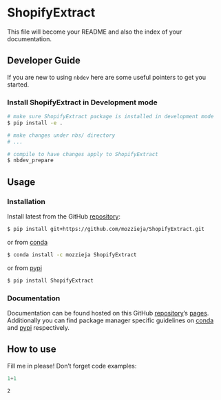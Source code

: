 # ShopifyExtract


<!-- WARNING: THIS FILE WAS AUTOGENERATED! DO NOT EDIT! -->

This file will become your README and also the index of your
documentation.

## Developer Guide

If you are new to using `nbdev` here are some useful pointers to get you
started.

### Install ShopifyExtract in Development mode

``` sh
# make sure ShopifyExtract package is installed in development mode
$ pip install -e .

# make changes under nbs/ directory
# ...

# compile to have changes apply to ShopifyExtract
$ nbdev_prepare
```

## Usage

### Installation

Install latest from the GitHub
[repository](https://github.com/mozzieja/ShopifyExtract):

``` sh
$ pip install git+https://github.com/mozzieja/ShopifyExtract.git
```

or from [conda](https://anaconda.org/mozzieja/ShopifyExtract)

``` sh
$ conda install -c mozzieja ShopifyExtract
```

or from [pypi](https://pypi.org/project/ShopifyExtract/)

``` sh
$ pip install ShopifyExtract
```

### Documentation

Documentation can be found hosted on this GitHub
[repository](https://github.com/mozzieja/ShopifyExtract)’s
[pages](https://mozzieja.github.io/ShopifyExtract/). Additionally you
can find package manager specific guidelines on
[conda](https://anaconda.org/mozzieja/ShopifyExtract) and
[pypi](https://pypi.org/project/ShopifyExtract/) respectively.

## How to use

Fill me in please! Don’t forget code examples:

``` python
1+1
```

    2

